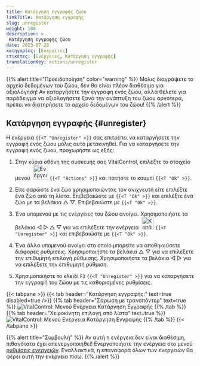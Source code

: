 ```yaml
---
title: Κατάργηση εγγραφής ζώου
linkTitle: Κατάργηση εγγραφής
slug: unregister
weight: 100
description: >
 Κατάργηση εγγραφής ζώου
date: 2023-07-26
κατηγορίες: [Ενέργειες]
ετικέτες: [Ενέργειες, Κατάργηση εγγραφής]
translationKey: actions/unregister
---
```

{{% alert title="Προειδοποίηση" color="warning" %}}
Μόλις διαγράψετε το αρχείο δεδομένων του ζώου, δεν θα είναι πλέον διαθέσιμο για αξιολόγηση! Αν καταργήσετε την εγγραφή ενός ζώου, αλλά θέλετε για παράδειγμα να αξιολογήσετε ξανά την ανάπτυξη του ζώου αργότερα, πρέπει να διατηρήσετε το αρχείο δεδομένων του ζώου!
{{% /alert %}}

## Κατάργηση εγγραφής {#unregister}

Η ενέργεια `{{<T "Unregister" >}}` σας επιτρέπει να καταργήσετε την εγγραφή ενός ζώου μόλις αυτό μετακινηθεί. Για να καταργήσετε την εγγραφή ενός ζώου, προχωρήστε ως εξής:

1. Στην κύρια οθόνη της συσκευής σας VitalControl, επιλέξτε το στοιχείο μενού &nbsp;<img src="/icons/actions.svg" width="40" align="bottom" alt="Ενέργειες" /> `{{<T "Actions" >}}` και πατήστε το κουμπί `{{<T "Ok" >}}`.

2. Είτε σαρώστε ένα ζώο χρησιμοποιώντας τον ανιχνευτή είτε επιλέξτε ένα ζώο από τη λίστα. Επιβεβαιώστε με `{{<T "Ok" >}}` και επιλέξτε ένα ζώο με τα βελάκια △ ▽. Επιβεβαιώστε με `{{<T "Ok" >}}`.

3. Ένα υπομενού με τις ενέργειες του ζώου ανοίγει. Χρησιμοποιήστε τα βελάκια ◁ ▷ △ ▽ για να επιλέξετε την ενέργεια &nbsp;<img src="/icons/actions/unregister.svg" width="33" align="bottom" alt="Κατάργηση εγγραφής" /> `{{<T "Unregister" >}}` και επιβεβαιώστε με `{{<T "Ok" >}}`.

4. Ένα άλλο υπομενού ανοίγει στο οποίο μπορείτε να αποθηκεύσετε διάφορες ρυθμίσεις. Χρησιμοποιήστε τα βελάκια △ ▽ για να επιλέξετε την επιθυμητή επιλογή ρύθμισης. Χρησιμοποιήστε τα βελάκια ◁ ▷ για να επιλέξετε την επιθυμητή ρύθμιση.

5. Χρησιμοποιήστε το κλειδί `F3` `{{<T "Unregister" >}}` για να καταργήσετε την εγγραφή του ζώου με τις καθορισμένες ρυθμίσεις.

{{< tabpane >}}
{{< tab header="Κατάργηση εγγραφής:" text=true disabled=true />}}
{{% tab header="Σάρωση με τρανσπόντερ" text=true %}}
![VitalControl: Μενού Ενέργεια Κατάργηση Εγγραφής](../images/unregister-scan.png "Κατάργηση εγγραφής ζώου")
{{% /tab %}}
{{% tab header="Χειροκίνητη επιλογή από λίστα" text=true %}}
![VitalControl: Μενού Ενέργεια Κατάργηση Εγγραφής](../images/unregister.png "Κατάργηση εγγραφής ζώου")
{{% /tab %}}
{{< /tabpane >}}


{{% alert title="Συμβουλή" %}}
Αν αυτή η ενέργεια δεν είναι διαθέσιμη, πιθανότατα έχει απενεργοποιηθεί! Ενεργοποιήστε την ενέργεια στο μενού [ρυθμίσεις ενεργειών](../setting/). Εναλλακτικά, η επαναφορά όλων των ενεργειών θα φέρει αυτή την ενέργεια πίσω.
{{% /alert %}}

